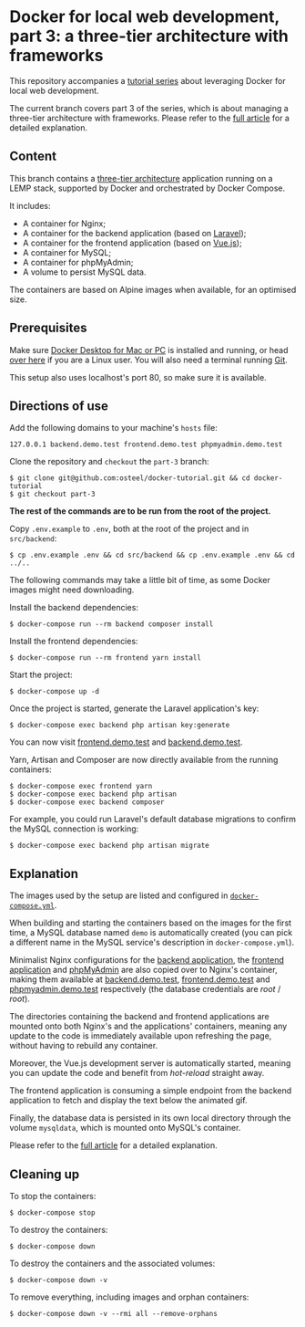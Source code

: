 # Docker for local web development, part 3: a three-tier architecture with frameworks

This repository accompanies a [tutorial series](https://tech.osteel.me/posts/docker-for-local-web-development-why-should-you-care "Docker for local web development, introduction: why should you care?") about leveraging Docker for local web development.

The current branch covers part 3 of the series, which is about managing a three-tier architecture with frameworks. Please refer to the [full article](https://tech.osteel.me/posts/docker-for-local-web-development-part-3-a-three-tier-architecture-with-frameworks "Docker for local web development, part 3: a three-tier architecture with frameworks") for a detailed explanation.

## Content

This branch contains a [three-tier architecture](https://www.techopedia.com/definition/24649/three-tier-architecture) application running on a LEMP stack, supported by Docker and orchestrated by Docker Compose.

It includes:

* A container for Nginx;
* A container for the backend application (based on [Laravel](https://laravel.com/));
* A container for the frontend application (based on [Vue.js](https://vuejs.org/));
* A container for MySQL;
* A container for phpMyAdmin;
* A volume to persist MySQL data.

The containers are based on Alpine images when available, for an optimised size.

## Prerequisites

Make sure [Docker Desktop for Mac or PC](https://www.docker.com/products/docker-desktop) is installed and running, or head [over here](https://docs.docker.com/install/) if you are a Linux user. You will also need a terminal running [Git](https://git-scm.com/).

This setup also uses localhost's port 80, so make sure it is available.

## Directions of use

Add the following domains to your machine's `hosts` file:

```
127.0.0.1 backend.demo.test frontend.demo.test phpmyadmin.demo.test
```

Clone the repository and `checkout` the `part-3` branch:

```
$ git clone git@github.com:osteel/docker-tutorial.git && cd docker-tutorial
$ git checkout part-3
```

**The rest of the commands are to be run from the root of the project.**

Copy `.env.example` to `.env`, both at the root of the project and in `src/backend`:

```
$ cp .env.example .env && cd src/backend && cp .env.example .env && cd ../..
```

The following commands may take a little bit of time, as some Docker images might need downloading.

Install the backend dependencies:

```
$ docker-compose run --rm backend composer install
```

Install the frontend dependencies:

```
$ docker-compose run --rm frontend yarn install
```

Start the project:

```
$ docker-compose up -d
```

Once the project is started, generate the Laravel application's key:

```
$ docker-compose exec backend php artisan key:generate
```

You can now visit [frontend.demo.test](http://frontend.demo.test) and [backend.demo.test](http://backend.demo.test).

Yarn, Artisan and Composer are now directly available from the running containers:

```
$ docker-compose exec frontend yarn
$ docker-compose exec backend php artisan
$ docker-compose exec backend composer
```

For example, you could run Laravel's default database migrations to confirm the MySQL connection is working:

```
$ docker-compose exec backend php artisan migrate
```

## Explanation

The images used by the setup are listed and configured in [`docker-compose.yml`](https://github.com/osteel/docker-tutorial/blob/part-3/docker-compose.yml).

When building and starting the containers based on the images for the first time, a MySQL database named `demo` is automatically created (you can pick a different name in the MySQL service's description in `docker-compose.yml`).

Minimalist Nginx configurations for the [backend application](https://github.com/osteel/docker-tutorial/blob/part-3/.docker/nginx/conf.d/backend.conf), the [frontend application](https://github.com/osteel/docker-tutorial/blob/part-3/.docker/nginx/conf.d/frontend.conf) and [phpMyAdmin](https://github.com/osteel/docker-tutorial/blob/part-3/.docker/nginx/conf.d/phpmyadmin.conf) are also copied over to Nginx's container, making them available at [backend.demo.test](http://backend.demo.test), [frontend.demo.test](http://frontend.demo.test) and [phpmyadmin.demo.test](http://phpmyadmin.demo.test) respectively (the database credentials are *root* / *root*).

The directories containing the backend and frontend applications are mounted onto both Nginx's and the applications' containers, meaning any update to the code is immediately available upon refreshing the page, without having to rebuild any container.

Moreover, the Vue.js development server is automatically started, meaning you can update the code and benefit from _hot-reload_ straight away.

The frontend application is consuming a simple endpoint from the backend application to fetch and display the text below the animated gif.

Finally, the database data is persisted in its own local directory through the volume `mysqldata`, which is mounted onto MySQL's container.

Please refer to the [full article](https://tech.osteel.me/posts/docker-for-local-web-development-part-3-a-three-tier-architecture-with-frameworks "Docker for local web development, part 3: a three-tier architecture with frameworks") for a detailed explanation.

## Cleaning up

To stop the containers:

```
$ docker-compose stop
```

To destroy the containers:

```
$ docker-compose down
```

To destroy the containers and the associated volumes:

```
$ docker-compose down -v
```

To remove everything, including images and orphan containers:

```
$ docker-compose down -v --rmi all --remove-orphans
```
